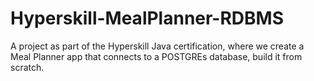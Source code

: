 # Hyperskill-MealPlanner-RDBMS
A project as part of the Hyperskill Java certification, where we create a Meal Planner app that connects to a POSTGREs database, build it from scratch. 
